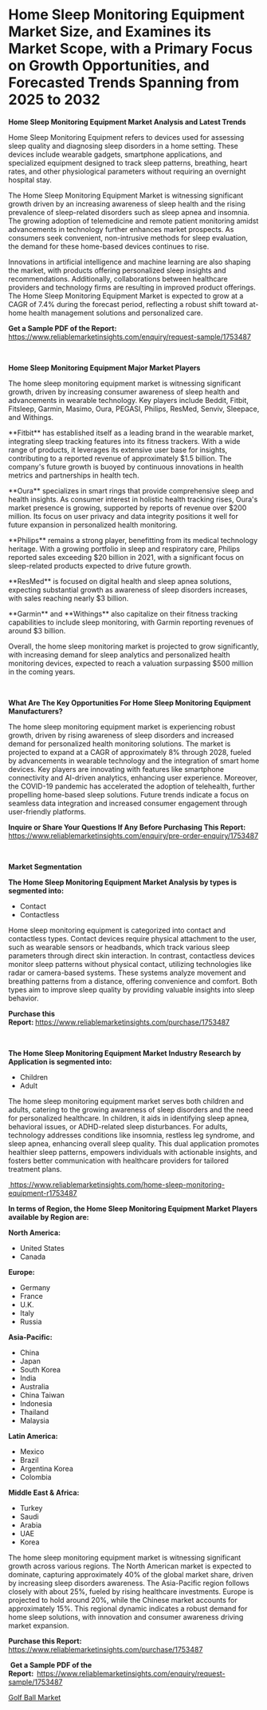 <p><h1>Home Sleep Monitoring Equipment Market Size, and Examines its Market Scope, with a Primary Focus on Growth Opportunities, and Forecasted Trends Spanning from 2025 to 2032</h1></p><p><strong>Home Sleep Monitoring Equipment Market Analysis and Latest Trends</strong></p>
<p><p>Home Sleep Monitoring Equipment refers to devices used for assessing sleep quality and diagnosing sleep disorders in a home setting. These devices include wearable gadgets, smartphone applications, and specialized equipment designed to track sleep patterns, breathing, heart rates, and other physiological parameters without requiring an overnight hospital stay.</p><p>The Home Sleep Monitoring Equipment Market is witnessing significant growth driven by an increasing awareness of sleep health and the rising prevalence of sleep-related disorders such as sleep apnea and insomnia. The growing adoption of telemedicine and remote patient monitoring amidst advancements in technology further enhances market prospects. As consumers seek convenient, non-intrusive methods for sleep evaluation, the demand for these home-based devices continues to rise.</p><p>Innovations in artificial intelligence and machine learning are also shaping the market, with products offering personalized sleep insights and recommendations. Additionally, collaborations between healthcare providers and technology firms are resulting in improved product offerings. The Home Sleep Monitoring Equipment Market is expected to grow at a CAGR of 7.4% during the forecast period, reflecting a robust shift toward at-home health management solutions and personalized care.</p></p>
<p><strong>Get a Sample PDF of the Report:&nbsp;</strong> <a href="https://www.reliablemarketinsights.com/enquiry/request-sample/1753487?utm_campaign=2981&utm_medium=2&utm_source=Github&utm_content=ia&utm_term=04042025&utm_id=home-sleep-monitoring-equipment">https://www.reliablemarketinsights.com/enquiry/request-sample/1753487</a></p>
<p>&nbsp;</p>
<p><strong>Home Sleep Monitoring Equipment Major Market Players</strong></p>
<p><p>The home sleep monitoring equipment market is witnessing significant growth, driven by increasing consumer awareness of sleep health and advancements in wearable technology. Key players include Beddit, Fitbit, Fitsleep, Garmin, Masimo, Oura, PEGASI, Philips, ResMed, Senviv, Sleepace, and Withings. </p><p>**Fitbit** has established itself as a leading brand in the wearable market, integrating sleep tracking features into its fitness trackers. With a wide range of products, it leverages its extensive user base for insights, contributing to a reported revenue of approximately $1.5 billion. The company's future growth is buoyed by continuous innovations in health metrics and partnerships in health tech.</p><p>**Oura** specializes in smart rings that provide comprehensive sleep and health insights. As consumer interest in holistic health tracking rises, Oura's market presence is growing, supported by reports of revenue over $200 million. Its focus on user privacy and data integrity positions it well for future expansion in personalized health monitoring.</p><p>**Philips** remains a strong player, benefitting from its medical technology heritage. With a growing portfolio in sleep and respiratory care, Philips reported sales exceeding $20 billion in 2021, with a significant focus on sleep-related products expected to drive future growth.</p><p>**ResMed** is focused on digital health and sleep apnea solutions, expecting substantial growth as awareness of sleep disorders increases, with sales reaching nearly $3 billion. </p><p>**Garmin** and **Withings** also capitalize on their fitness tracking capabilities to include sleep monitoring, with Garmin reporting revenues of around $3 billion.</p><p>Overall, the home sleep monitoring market is projected to grow significantly, with increasing demand for sleep analytics and personalized health monitoring devices, expected to reach a valuation surpassing $500 million in the coming years.</p></p>
<p>&nbsp;</p>
<p><strong>What Are The Key Opportunities For Home Sleep Monitoring Equipment Manufacturers?</strong></p>
<p><p>The home sleep monitoring equipment market is experiencing robust growth, driven by rising awareness of sleep disorders and increased demand for personalized health monitoring solutions. The market is projected to expand at a CAGR of approximately 8% through 2028, fueled by advancements in wearable technology and the integration of smart home devices. Key players are innovating with features like smartphone connectivity and AI-driven analytics, enhancing user experience. Moreover, the COVID-19 pandemic has accelerated the adoption of telehealth, further propelling home-based sleep solutions. Future trends indicate a focus on seamless data integration and increased consumer engagement through user-friendly platforms.</p></p>
<p><strong>Inquire or Share Your Questions If Any Before Purchasing This Report:</strong> <a href="https://www.reliablemarketinsights.com/enquiry/pre-order-enquiry/1753487?utm_campaign=2981&utm_medium=2&utm_source=Github&utm_content=ia&utm_term=04042025&utm_id=home-sleep-monitoring-equipment">https://www.reliablemarketinsights.com/enquiry/pre-order-enquiry/1753487</a></p>
<p>&nbsp;</p>
<p><strong>Market Segmentation</strong></p>
<p><strong>The Home Sleep Monitoring Equipment Market Analysis by types is segmented into:</strong></p>
<p><ul><li>Contact</li><li>Contactless</li></ul></p>
<p><p>Home sleep monitoring equipment is categorized into contact and contactless types. Contact devices require physical attachment to the user, such as wearable sensors or headbands, which track various sleep parameters through direct skin interaction. In contrast, contactless devices monitor sleep patterns without physical contact, utilizing technologies like radar or camera-based systems. These systems analyze movement and breathing patterns from a distance, offering convenience and comfort. Both types aim to improve sleep quality by providing valuable insights into sleep behavior.</p></p>
<p><strong>Purchase this Report:&nbsp;</strong><a href="https://www.reliablemarketinsights.com/purchase/1753487?utm_campaign=2981&utm_medium=2&utm_source=Github&utm_content=ia&utm_term=04042025&utm_id=home-sleep-monitoring-equipment">https://www.reliablemarketinsights.com/purchase/1753487</a></p>
<p>&nbsp;</p>
<p><strong>The Home Sleep Monitoring Equipment Market Industry Research by Application is segmented into:</strong></p>
<p><ul><li>Children</li><li>Adult</li></ul></p>
<p><p>The home sleep monitoring equipment market serves both children and adults, catering to the growing awareness of sleep disorders and the need for personalized healthcare. In children, it aids in identifying sleep apnea, behavioral issues, or ADHD-related sleep disturbances. For adults, technology addresses conditions like insomnia, restless leg syndrome, and sleep apnea, enhancing overall sleep quality. This dual application promotes healthier sleep patterns, empowers individuals with actionable insights, and fosters better communication with healthcare providers for tailored treatment plans.</p></p>
<p><a href="https://www.reliablemarketinsights.com/home-sleep-monitoring-equipment-r1753487?utm_campaign=2981&utm_medium=2&utm_source=Github&utm_content=ia&utm_term=04042025&utm_id=home-sleep-monitoring-equipment">&nbsp;https://www.reliablemarketinsights.com/home-sleep-monitoring-equipment-r1753487</a></p>
<p><strong>In terms of Region, the Home Sleep Monitoring Equipment Market Players available by Region are:</strong></p>
<p>
    <p> <strong> North America: </strong>
        <ul>
            <li>United States</li>
            <li>Canada</li>
        </ul>
        </p> 
    <p> <strong> Europe: </strong>
        <ul>
            <li>Germany</li>
            <li>France</li>
            <li>U.K.</li>
            <li>Italy</li>
            <li>Russia</li>
        </ul>
        </p> 
    <p> <strong> Asia-Pacific: </strong>
        <ul>
            <li>China</li>
            <li>Japan</li>
            <li>South Korea</li>
            <li>India</li>
            <li>Australia</li>
            <li>China Taiwan</li>
            <li>Indonesia</li>
            <li>Thailand</li>
            <li>Malaysia</li>
        </ul>
        </p> 
    <p> <strong> Latin America: </strong>
        <ul>
            <li>Mexico</li>
            <li>Brazil</li>
            <li>Argentina Korea</li>
            <li>Colombia</li>
        </ul>
        </p> 
    <p> <strong> Middle East & Africa: </strong>
        <ul>
            <li>Turkey</li>
            <li>Saudi</li>
            <li>Arabia</li>
            <li>UAE</li>
            <li>Korea</li>
        </ul>
    </p>
    </p>
<p><p>The home sleep monitoring equipment market is witnessing significant growth across various regions. The North American market is expected to dominate, capturing approximately 40% of the global market share, driven by increasing sleep disorders awareness. The Asia-Pacific region follows closely with about 25%, fueled by rising healthcare investments. Europe is projected to hold around 20%, while the Chinese market accounts for approximately 15%. This regional dynamic indicates a robust demand for home sleep solutions, with innovation and consumer awareness driving market expansion.</p></p>
<p><strong>Purchase this Report: </strong><a href="https://www.reliablemarketinsights.com/purchase/1753487?utm_campaign=2981&utm_medium=2&utm_source=Github&utm_content=ia&utm_term=04042025&utm_id=home-sleep-monitoring-equipment">https://www.reliablemarketinsights.com/purchase/1753487</a></p>
<p>&nbsp;<strong>Get a Sample PDF of the Report:&nbsp;&nbsp;</strong><a href="https://www.reliablemarketinsights.com/enquiry/request-sample/1753487?utm_campaign=2981&utm_medium=2&utm_source=Github&utm_content=ia&utm_term=04042025&utm_id=home-sleep-monitoring-equipment">https://www.reliablemarketinsights.com/enquiry/request-sample/1753487</a></p>
<p><strong></strong></p>
<p><p><a href="https://github.com/djibenesha/Market-Research-Report-List-1/blob/main/golf-ball-market.md?utm_campaign=2981&utm_medium=2&utm_source=Github&utm_content=ia&utm_term=04042025&utm_id=home-sleep-monitoring-equipment">Golf Ball Market</a></p></p>